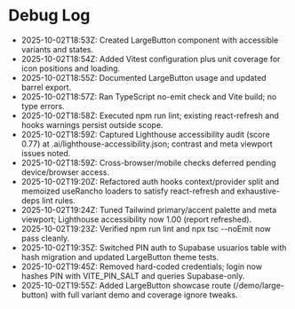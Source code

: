 # Debug Log

- 2025-10-02T18:53Z: Created LargeButton component with accessible variants and states.
- 2025-10-02T18:54Z: Added Vitest configuration plus unit coverage for icon positions and loading.
- 2025-10-02T18:55Z: Documented LargeButton usage and updated barrel export.
- 2025-10-02T18:57Z: Ran TypeScript no-emit check and Vite build; no type errors.
- 2025-10-02T18:58Z: Executed npm run lint; existing react-refresh and hooks warnings persist outside scope.
- 2025-10-02T18:59Z: Captured Lighthouse accessibility audit (score 0.77) at .ai/lighthouse-accessibility.json; contrast and meta viewport issues noted.
- 2025-10-02T18:59Z: Cross-browser/mobile checks deferred pending device/browser access.
- 2025-10-02T19:20Z: Refactored auth hooks context/provider split and memoized useRancho loaders to satisfy react-refresh and exhaustive-deps lint rules.
- 2025-10-02T19:24Z: Tuned Tailwind primary/accent palette and meta viewport; Lighthouse accessibility now 1.00 (report refreshed).
- 2025-10-02T19:23Z: Verified npm run lint and npx tsc --noEmit now pass cleanly.
- 2025-10-02T19:35Z: Switched PIN auth to Supabase usuarios table with hash migration and updated LargeButton theme tests.
- 2025-10-02T19:45Z: Removed hard-coded credentials; login now hashes PIN with VITE_PIN_SALT and queries Supabase-only.
- 2025-10-02T19:55Z: Added LargeButton showcase route (/demo/large-button) with full variant demo and coverage ignore tweaks.
